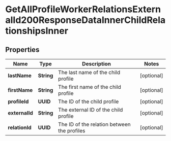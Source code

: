 

# GetAllProfileWorkerRelationsExternalId200ResponseDataInnerChildRelationshipsInner


## Properties

| Name | Type | Description | Notes |
|------------ | ------------- | ------------- | -------------|
|**lastName** | **String** | The last name of the child profile |  [optional] |
|**firstName** | **String** | The first name of the child profile |  [optional] |
|**profileId** | **UUID** | The ID of the child profile |  [optional] |
|**externalId** | **String** | The external ID of the child profile |  [optional] |
|**relationId** | **UUID** | The ID of the relation between the profiles |  [optional] |



